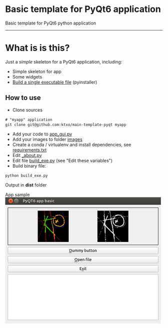 
# Basic template for PyQt6 application

Basic template for PyQt6 python application 

----

# What is is this?
Just a *simple* skeleton for a PyQt6 application, including:

- Simple skeleton for app
- Some widgets
- [Build a single executable file](#build-executable) (pyinstaller)


## How to use

- Clone sources 
```
# "myapp" application
git clone git@github.com:ktxo/main-template-pyqt myapp
```

- Add your code to [app_gui.py](app_gui.py)
- Add your images to folder [images](images)
- Create a conda / virtualenv and install dependencies, see [requirements.txt](requirements.txt)
- Edit [_about.py](_about.py)
- Edit file [build_exe.py](build_exe.py) (see "Edit these variables")
- Build binary file:
```
python build_exe.py
```

Output in **dist** folder

App sample ![app_sample](images/app_window.png)

